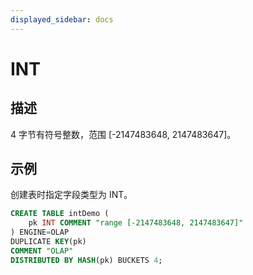 ```yaml
---
displayed_sidebar: docs
---
```


# INT

## 描述

4 字节有符号整数，范围 [-2147483648, 2147483647]。

## 示例

创建表时指定字段类型为 INT。

```sql
CREATE TABLE intDemo (
    pk INT COMMENT "range [-2147483648, 2147483647]"
) ENGINE=OLAP 
DUPLICATE KEY(pk)
COMMENT "OLAP"
DISTRIBUTED BY HASH(pk) BUCKETS 4;
```
